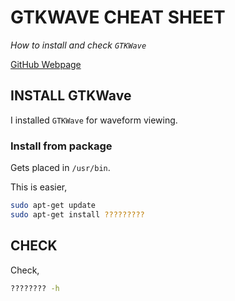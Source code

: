 # GTKWAVE CHEAT SHEET

_How to install and check `GTKWave`_

[GitHub Webpage](https://jeffdecola.github.io/my-cheat-sheets/)

## INSTALL GTKWave

I installed `GTKWave` for waveform viewing.

### Install from package

Gets placed in `/usr/bin`.

This is easier,

```bash
sudo apt-get update
sudo apt-get install ?????????
```

## CHECK

Check,

```bash
???????? -h
```

